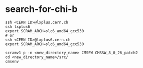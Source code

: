# search-for-chi-b
	ssh <CERN ID>@lxplus.cern.ch 
	ssh lxplus6 
	export SCRAM_ARCH=slc6_amd64_gcc530
	# or
	ssh <CERN ID>@lxplus6.cern.ch
	export SCRAM_ARCH=slc6_amd64_gcc530

	scramv1 p -n <new_directory_name> CMSSW CMSSW_8_0_26_patch2
	cd <new_directory_name>/src/
	cmsenv
